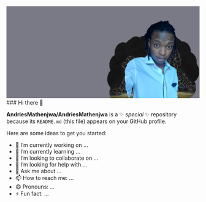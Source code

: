 <img src="https://raw.githubusercontent.com/AndriesMathenjwa/AndriesMathenjwa/master/banner.jpg" alt="banner that says Andries mathenjwa  - software engineer">
### Hi there 👋


**AndriesMathenjwa/AndriesMathenjwa** is a ✨ _special_ ✨ repository because its `README.md` (this file) appears on your GitHub profile.

Here are some ideas to get you started:

- 🔭 I’m currently working on ...
- 🌱 I’m currently learning ...
- 👯 I’m looking to collaborate on ...
- 🤔 I’m looking for help with ...
- 💬 Ask me about ...
- 📫 How to reach me: ...
- 😄 Pronouns: ...
- ⚡ Fun fact: ...

